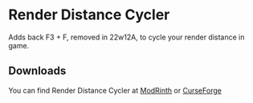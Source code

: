 # Render Distance Cycler

Adds back F3 + F, removed in 22w12A, to cycle your render distance in game. 

## Downloads

You can find Render Distance Cycler at [ModRinth](https://modrinth.com/mod/renderdistancecycler) or [CurseForge](https://www.curseforge.com/minecraft/mc-mods/renderdistancecycler)
